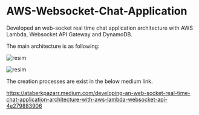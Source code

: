 # AWS-Websocket-Chat-Application

Developed an web-socket real time chat application architecture with AWS Lambda, Websocket API Gateway and DynamoDB. 

The main architecture is as following:

![resim](https://user-images.githubusercontent.com/55497058/134750193-d61ab9f0-cb26-4229-8bc2-b2978cb500c0.png)

![resim](https://user-images.githubusercontent.com/55497058/116785780-03cc2100-aaa4-11eb-884c-f1e994df9fbe.png)

The creation processes are exist in the below medium link.

https://ataberkpazarr.medium.com/developing-an-web-socket-real-time-chat-application-architecture-with-aws-lambda-websocket-api-4e279883906
